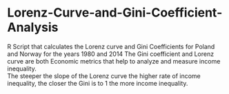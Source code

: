 # Lorenz-Curve-and-Gini-Coefficient-Analysis
R Script that calculates the Lorenz curve and Gini Coefficients for Poland and Norway for the years 1980 and 2014
The Gini coefficient and Lorenz curve are both Economic metrics that help to analyze and measure income inequality.  
The steeper the slope of the Lorenz curve the higher rate of income inequality, 
the closer the Gini is to 1 the more income inequality. 
